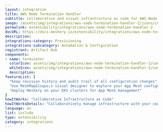 ```yaml
---
layout: integration
title: AWS Node Termination Handler
subtitle: Collaborative and visual infrastructure as code for AWS Node Termination Handler
image: /assets/img/integrations/aws-node-termination-handler-2/icons/color/aws-node-termination-handler-2-color.svg
permalink: extensibility/integrations/aws-node-termination-handler-2
docURL: https://docs.meshery.io/extensibility/integrations/aws-node-termination-handler-2
description: 
integrations-category: Provisioning
integrations-subcategory: Automation & Configuration
registrant: Artifact Hub
components: 
- name: terminator
  colorIcon: assets/img/integrations/aws-node-termination-handler-2/components/terminator/icons/color/terminator-color.svg
  whiteIcon: assets/img/integrations/aws-node-termination-handler-2/components/terminator/icons/white/terminator-white.svg
  description: 
featureList: [
  "Keep revision history and audit trail of all configuration changes",
  "Use MeshMap&lsquo;s visual designer to explore your App Mesh configuration",
  "Deploy Meshery on your EKS clusters for App Mesh management"
]
howItWorks: "Collaborative Infrastructure as Code"
howItWorksDetails: "Collaboratively manage infrastructure with your coworkers synchronously sharing the same designs."
language: en
list: include
type: extensibility
category: integrations
---
```


